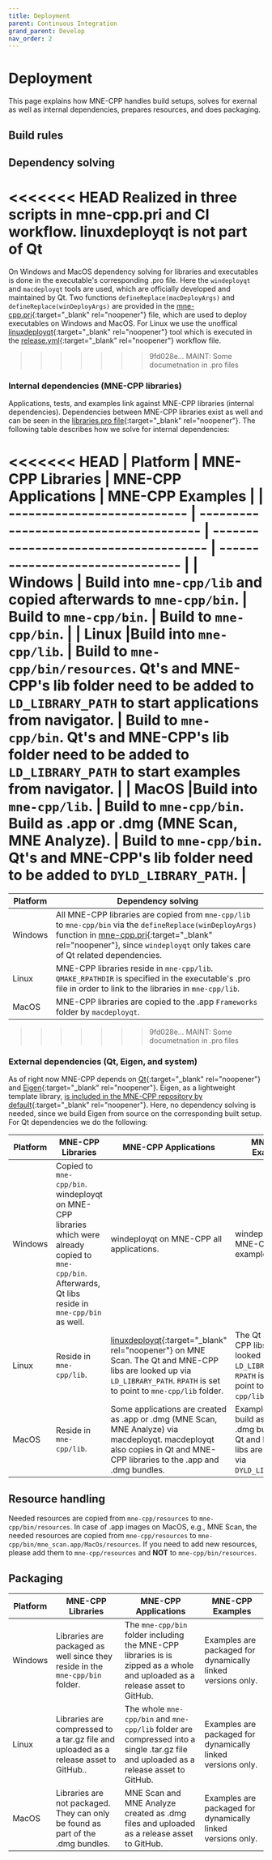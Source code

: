 ```yaml
---
title: Deployment
parent: Continuous Integration
grand_parent: Develop
nav_order: 2
---
```


# Deployment

This page explains how MNE-CPP handles build setups, solves for exernal as well as internal dependencies, prepares resources, and does packaging.

## Build rules



## Dependency solving

<<<<<<< HEAD
Realized in three scripts in mne-cpp.pri and CI workflow. linuxdeployqt is not part of Qt
=======
On Windows and MacOS dependency solving for libraries and executables is done in the executable's corresponding .pro file. Here the `windeployqt` and `macdeployqt` tools are used, which are officially developed and maintained by Qt. Two functions `defineReplace(macDeployArgs)` and `defineReplace(winDeployArgs)` are provided in the [mne-cpp.pri](https://github.com/mne-tools/mne-cpp/blob/master/mne-cpp.pri){:target="_blank" rel="noopener"} file, which are used to deploy executables on Windows and MacOS. For Linux we use the unoffical [linuxdeployqt](https://github.com/probonopd/linuxdeployqt){:target="_blank" rel="noopener"} tool which is executed in the [release.yml](https://github.com/mne-tools/mne-cpp/blob/master/.github/workflows/release.yml){:target="_blank" rel="noopener"} workflow file.
>>>>>>> 9fd028e... MAINT: Some documetnation in .pro files

### Internal dependencies (MNE-CPP libraries) 

Applications, tests, and examples link against MNE-CPP libraries (internal dependencies). Dependencies between MNE-CPP libraries exist as well and can be seen in the [libraries.pro file](https://github.com/mne-tools/mne-cpp/blob/master/libraries/libraries.pro){:target="_blank" rel="noopener"}. The following table describes how we solve for internal dependencies:

<<<<<<< HEAD
| Platform                    | MNE-CPP Libraries                      | MNE-CPP Applications                  | MNE-CPP Examples                 |
| --------------------------- | -------------------------------------- | ------------------------------------- | -------------------------------- |
| Windows | Build into `mne-cpp/lib` and copied afterwards to `mne-cpp/bin`. | Build to `mne-cpp/bin`. | Build to `mne-cpp/bin`. |
| Linux |Build into `mne-cpp/lib`. | Build to `mne-cpp/bin/resources`. Qt's and MNE-CPP's lib folder need to be added to `LD_LIBRARY_PATH` to start applications from navigator. | Build to `mne-cpp/bin`. Qt's and MNE-CPP's lib folder need to be added to `LD_LIBRARY_PATH` to start examples from navigator. |
| MacOS |Build into `mne-cpp/lib`. | Build to `mne-cpp/bin`. Build as .app or .dmg (MNE Scan, MNE Analyze). | Build to `mne-cpp/bin`. Qt's and MNE-CPP's lib folder need to be added to `DYLD_LIBRARY_PATH`. |
=======
| Platform                    | Dependency solving                     |
| --------------------------- | -------------------------------------- |
| Windows | All MNE-CPP libraries are copied from `mne-cpp/lib` to `mne-cpp/bin` via the `defineReplace(winDeployArgs)` function in [mne-cpp.pri](https://github.com/mne-tools/mne-cpp/blob/master/mne-cpp.pri){:target="_blank" rel="noopener"}, since `windeployqt` only takes care of Qt related dependencies.| 
| Linux | MNE-CPP libraries reside in `mne-cpp/lib`. `QMAKE_RPATHDIR` is specified in the executable's .pro file in order to link to the libraries in `mne-cpp/lib`. | 
| MacOS | MNE-CPP libraries are copied to the .app `Frameworks` folder by `macdeployqt`. |
>>>>>>> 9fd028e... MAINT: Some documetnation in .pro files

### External dependencies (Qt, Eigen, and system)

As of right now MNE-CPP depends on [Qt](https://www.qt.io/){:target="_blank" rel="noopener"} and [Eigen](http://eigen.tuxfamily.org/index.php?title=Main_Page){:target="_blank" rel="noopener"}. Eigen, as a lightweight template library, [is included in the MNE-CPP repository by default](https://github.com/mne-tools/mne-cpp/tree/master/include/3rdParty/eigen3){:target="_blank" rel="noopener"}. Here, no dependency solving is needed, since we build Eigen from source on the corresponding built setup. For Qt dependencies we do the following:

| Platform                    | MNE-CPP Libraries                      | MNE-CPP Applications                  | MNE-CPP Examples                 |
| --------------------------- | -------------------------------------- | ------------------------------------- | -------------------------------- |
| Windows |Copied to `mne-cpp/bin`. windeployqt on MNE-CPP libraries which were already copied to `mne-cpp/bin`. Afterwards, Qt libs reside in `mne-cpp/bin` as well. | windeployqt on MNE-CPP all applications. | windeployqt on MNE-CPP all examples. |
| Linux |Reside in `mne-cpp/lib`. |[linuxdeployqt](https://github.com/probonopd/linuxdeployqt){:target="_blank" rel="noopener"} on MNE Scan. The Qt and MNE-CPP libs are looked up via `LD_LIBRARY_PATH`. `RPATH` is set to point to `mne-cpp/lib` folder. | The Qt and MNE-CPP libs are looked up via `LD_LIBRARY_PATH`. `RPATH` is set to point to `mne-cpp/lib` folder. |
| MacOS |Reside in `mne-cpp/lib`. |Some applications are created as .app or .dmg (MNE Scan, MNE Analyze) via macdeployqt. macdeployqt also copies in Qt and MNE-CPP libraries to the .app and .dmg bundles. | Examples are not build as .app or .dmg bundles. The Qt and MNE-CPP libs are looked up via `DYLD_LIBRARY_PATH`. |

## Resource handling

Needed resources are copied from `mne-cpp/resources` to `mne-cpp/bin/resources`. In case of .app images on MacOS, e.g., MNE Scan, the needed resources are copied from `mne-cpp/resources` to `mne-cpp/bin/mne_scan.app/MacOs/resources`. If you need to add new resources, please add them to `mne-cpp/resources` and **NOT** to `mne-cpp/bin/resources`.

## Packaging

| Platform                    | MNE-CPP Libraries                      | MNE-CPP Applications                  | MNE-CPP Examples                 |
| --------------------------- | -------------------------------------- | ------------------------------------- | -------------------------------- |
| Windows |Libraries are packaged as well since they reside in the `mne-cpp/bin` folder. |The `mne-cpp/bin` folder including the MNE-CPP libraries is is zipped as a whole and uploaded as a release asset to GitHub. | Examples are packaged for dynamically linked versions only. |
| Linux |Libraries are compressed to a tar.gz file and uploaded as a release asset to GitHub.. |The whole `mne-cpp/bin` and `mne-cpp/lib` folder are compressed into a single .tar.gz file and uploaded as a release asset to GitHub. |Examples are packaged for dynamically linked versions only. |
| MacOS |Libraries are not packaged. They can only be found as part of the .dmg bundles. |MNE Scan and MNE Analyze created as .dmg files and uploaded as a release asset to GitHub. |Examples are packaged for dynamically linked versions only. |
